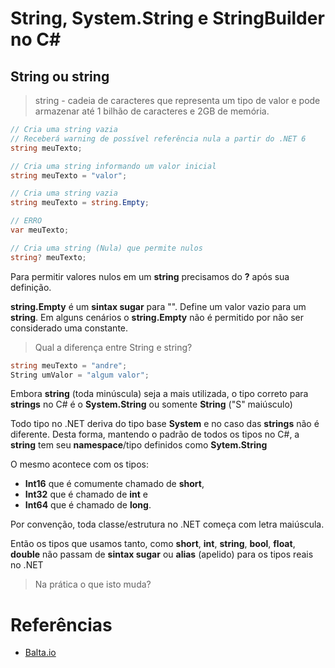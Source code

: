 # String, System.String e StringBuilder no C#

## String ou string

> string - cadeia de caracteres que representa um tipo de valor e pode armazenar até 1 bilhão de caracteres e 2GB de memória.

```c#
// Cria uma string vazia
// Receberá warning de possível referência nula a partir do .NET 6
string meuTexto;

// Cria uma string informando um valor inicial
string meuTexto = "valor";

// Cria uma string vazia
string meuTexto = string.Empty;

// ERRO
var meuTexto;

// Cria uma string (Nula) que permite nulos
string? meuTexto;
```

Para permitir valores nulos em um **string** precisamos do **?** após sua definição.

**string.Empty** é um **sintax sugar** para "". Define um valor vazio para um **string**. Em alguns cenários o **string.Empty** não é permitido por não ser considerado uma constante.

> Qual a diferença entre String e string?

```c#
string meuTexto = "andre";
String umValor = "algum valor";
```

Embora **string** (toda minúscula) seja a mais utilizada, o tipo correto para **strings** no C# é o **System.String** ou somente **String** ("S" maiúsculo)

Todo tipo no .NET deriva do tipo base **System** e no caso das **strings** não é diferente. Desta forma, mantendo o padrão de todos os tipos no C#, a **string** tem seu **namespace**/tipo definidos como **Sytem.String**

O mesmo acontece com os tipos:

- **Int16** que é comumente chamado de **short**,
- **Int32** que é chamado de **int** e
- **Int64** que é chamado de **long**.

Por convenção, toda classe/estrutura no .NET começa com letra maiúscula.

Então os tipos que usamos tanto, como **short**, **int**, **string**, **bool**, **float**, **double** não passam de **sintax sugar** ou **alias** (apelido) para os tipos reais no .NET

> Na prática o que isto muda?

# Referências

- [Balta.io](https://balta.io/blog/csharp-string-systemstring-stringbuilder)
